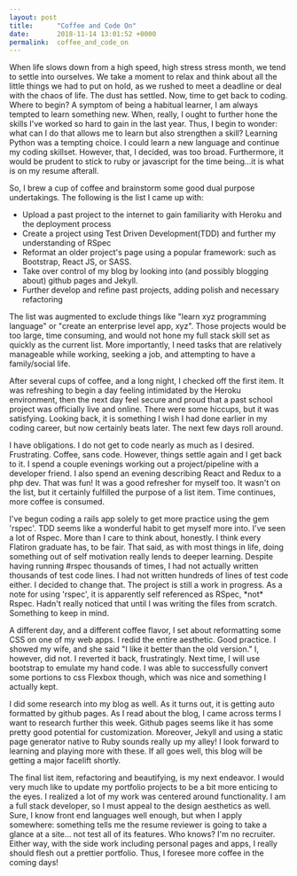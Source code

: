```yaml
---
layout: post
title:      "Coffee and Code On"
date:       2018-11-14 13:01:52 +0000
permalink:  coffee_and_code_on
---
```



When life slows down from a high speed, high stress stress month, we tend to settle into ourselves. We take a moment to relax and think about all the little things we had to put on hold, as we rushed to meet a deadline or deal with the chaos of life. The dust has settled. Now, time to get back to coding. Where to begin? A symptom of being a habitual learner, I am always tempted to learn something new. When, really, I ought to further hone the skills I've worked so hard to gain in the last year. Thus, I begin to wonder: what can I do that allows me to learn but also strengthen a skill? Learning Python was a tempting choice. I could learn a new language and continue my coding skillset. However, that, I decided, was too broad. Furthermore, it would be prudent to stick to ruby or javascript for the time being...it is what is on my resume afterall. 
<p>So, I brew a cup of coffee and brainstorm some good dual purpose undertakings. The following is the list I came up with:</p>
<ul>
  <li>Upload a past project to the internet to gain familiarity with Heroku and the deployment process</li>
	<li>Create a project using Test Driven Development(TDD) and further my understanding of RSpec</li>
	<li>Reformat an older project's page using a popular framework: such as Bootstrap, React JS, or SASS.</li>
	<li>Take over control of my blog by looking into (and possibly blogging about) github pages and Jekyll.</li>
	<li>Further develop and refine past projects, adding polish and necessary refactoring</li>
</ul>

<p>The list was augmented to exclude things like "learn xyz programming language" or "create an enterprise level app, xyz". Those projects would be too large, time consuming, and would not hone my full stack skill set as quickly as the current list. More importantly, I need tasks that are relatively manageable while working, seeking a job, and attempting to have a family/social life.</p>

<p>After several cups of coffee, and a long night, I checked off the first item. It was refreshing to begin a day feeling intimidated by the Heroku environment, then the next day feel secure and proud that a past school project was officially live and online. There were some hiccups, but it was satisfying. Looking back, it is something I wish I had done earlier in my coding career, but now certainly beats later. The next few days roll around.</p>

<p>I have obligations. I do not get to code nearly as much as I desired. Frustrating. Coffee, sans code. However, things settle again and I get back to it. I spend a couple evenings working out a project/pipeline with a developer friend. I also spend an evening describing React and Redux to a php dev. That was fun! It was a good refresher for myself too. It wasn't on the list, but it certainly fulfilled the purpose of a list item. Time continues, more coffee is consumed.</p>

<p>I've begun coding a rails app solely to get more practice using the gem 'rspec'. TDD seems like a wonderful habit to get myself more into. I've seen a lot of Rspec. More than I care to think about, honestly. I think every Flatiron graduate has, to be fair. That said, as with most things in life, doing something out of self motivation really lends to deeper learning. Despite having running #rspec thousands of times, I had not actually written thousands of test code lines. I had not written hundreds of lines of test code either. I decided to change that. The project is still a work in progress. As a note for using 'rspec', it is apparently self referenced as RSpec, *not* Rspec. Hadn't really noticed that until I was writing the files from scratch. Something to keep in mind.</p>

<p>A different day, and a different coffee flavor, I set about reformatting some CSS on one of my web apps. I redid the entire aesthetic. Good practice. I showed my wife, and she said "I like it better than the old version." I, however, did not. I reverted it back, frustratingly. Next time, I will use bootstrap to emulate my hand code. I was able to successfully convert some portions to css Flexbox though, which was nice and something I actually kept.</p>

<p>I did some research into my blog as well. As it turns out, it is getting auto formatted by github pages. As I read about the blog, I came across terms I want to research further this week. Github pages seems like it has some pretty good potential for customization. Moreover, Jekyll and using a static page generator native to Ruby sounds really up my alley! I look forward to learning and playing more with these. If all goes well, this blog will be getting a major facelift shortly.</p>

<p>The final list item, refactoring and beautifying, is my next endeavor. I would very much like to update my portfolio projects to be a bit more enticing to the eyes. I realized a lot of my work was centered around functionality. I am a full stack developer, so I must appeal to the design aesthetics as well. Sure, I know front end languages well enough, but when I apply somewhere: something tells me the resume reviewer is going to take a glance at a site... not test all of its features. Who knows? I'm no recruiter. Either way, with the side work including personal pages and apps, I really should flesh out a prettier portfolio. Thus, I foresee more coffee in the coming days!</p>
